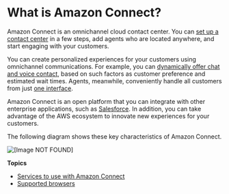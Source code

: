 # What is Amazon Connect?<a name="what-is-amazon-connect"></a>

Amazon Connect is an omnichannel cloud contact center\. You can [set up a contact center](amazon-connect-get-started.md) in a few steps, add agents who are located anywhere, and start engaging with your customers\.

You can create personalized experiences for your customers using omnichannel communications\. For example, you can [dynamically offer chat and voice contact](use-channel-contact-attribute.md), based on such factors as customer preference and estimated wait times\. Agents, meanwhile, conveniently handle all customers from just [one interface](agent-user-guide.md)\. 

Amazon Connect is an open platform that you can integrate with other enterprise applications, such as [Salesforce](salesforce-integration.md)\. In addition, you can take advantage of the AWS ecosystem to innovate new experiences for your customers\. 

The following diagram shows these key characteristics of Amazon Connect\.

![\[Image NOT FOUND\]](http://docs.aws.amazon.com/connect/latest/adminguide/images/connect-overview1.png)

**Topics**
+ [Services to use with Amazon Connect](related-services-amazon-connect.md)
+ [Supported browsers](browsers.md)